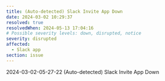 ```yaml
---
title: (Auto-detected) Slack Invite App Down
date: 2024-03-02 10:29:37
resolved: true
resolvedWhen: 2024-05-13 17:04:16
# Possible severity levels: down, disrupted, notice
severity: disrupted
affected:
  - Slack app
section: issue
---
```


2024-03-02-05-27-22 (Auto-detected) Slack Invite App Down

